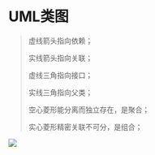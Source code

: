 # UML类图

> 虚线箭头指向依赖；
>
> 实线箭头指向关联；
>
> 虚线三角指向接口；
>
> 实线三角指向父类；
>
> 空心菱形能分离而独立存在，是聚合；
>
> 实心菱形精密关联不可分，是组合；

![](E:\GitHubCode\LearnSameBaseKnowlage\MarkdownTxt\mdPic\2799767-3f16972d7b062110.png)























































































